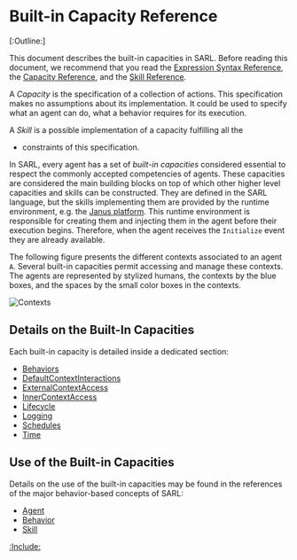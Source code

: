 # Built-in Capacity Reference

[:Outline:]

This document describes the built-in capacities in SARL.
Before reading this document, we recommend that you read
the [Expression Syntax Reference](../expr/index.md), the [Capacity Reference](./Capacity.md),
and the [Skill Reference](./Skill.md).

A *Capacity* is the specification of a collection of actions. This specification makes no assumptions about
its implementation. It could be used to specify what an agent can do, what a behavior requires for its execution.

A *Skill* is a possible implementation of a capacity fulfilling all the 
 * constraints of this specification.

In SARL, every agent has a set of *built-in capacities* considered essential 
to respect the commonly accepted competencies of agents.
These capacities are considered the main building blocks on top of which other 
higher level capacities and skills can be constructed.
They are defined in the SARL language, but the skills implementing them are provided 
by the runtime environment, e.g. the [Janus platform]([:janus.url!]).
This runtime environment is responsible for creating them and injecting them in 
the agent before their execution begins.
Therefore, when the agent receives the `Initialize` event they are
already available.

The following figure presents the different contexts associated to an agent `A`.
Several built-in capacities permit accessing and manage these contexts.
The agents are represented by stylized humans, the contexts by the blue boxes,
and the spaces by the small color boxes in the contexts.

![Contexts](./contexts.png)


## Details on the Built-In Capacities

Each built-in capacity is detailed inside a dedicated section:

* [Behaviors](./Behaviors.md)
* [DefaultContextInteractions](./DefaultContextInteractions.md)
* [ExternalContextAccess](./ExternalContextAccess.md)
* [InnerContextAccess](./InnerContextAccess.md)
* [Lifecycle](./Lifecycle.md)
* [Logging](./Logging.md)
* [Schedules](./Schedules.md)
* [Time](./Time.md)


## Use of the Built-in Capacities

Details on the use of the built-in capacities may be found in the references of the major
behavior-based concepts of SARL:

* [Agent](./Agent.md)
* [Behavior](./Behavior.md)
* [Skill](./Skill.md)


[:Include:](../../includes/legal.inc)
